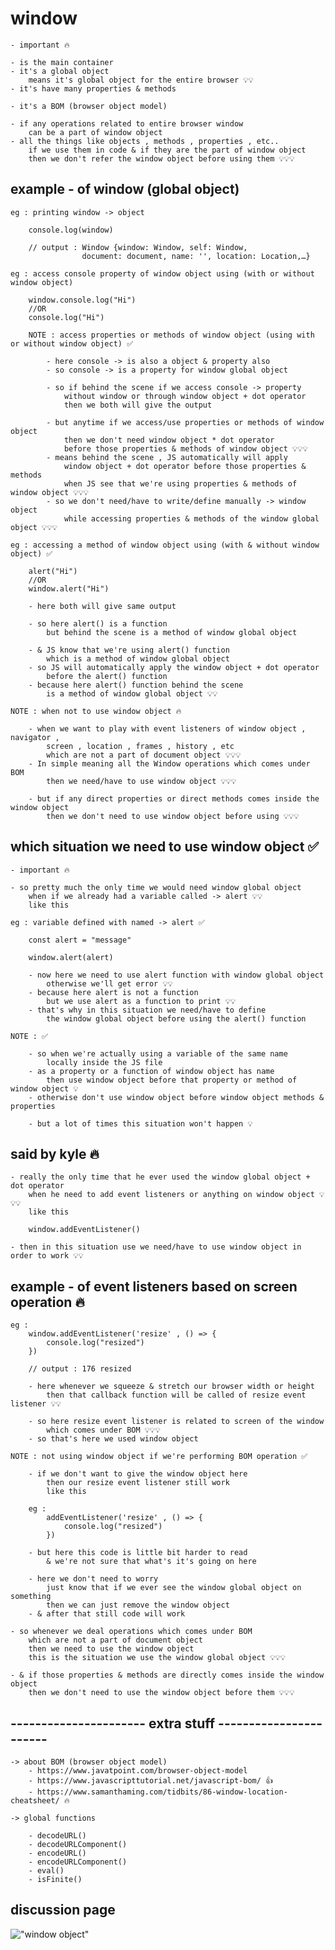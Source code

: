 # window 

    - important 🔥

    - is the main container
    - it's a global object
        means it's global object for the entire browser 💡💡
    - it's have many properties & methods 

    - it's a BOM (browser object model)
    
    - if any operations related to entire browser window
        can be a part of window object
    - all the things like objects , methods , properties , etc..
        if we use them in code & if they are the part of window object 
        then we don't refer the window object before using them 💡💡💡

## example - of window (global object) 

    eg : printing window -> object 

        console.log(window)

        // output : Window {window: Window, self: Window, 
                    document: document, name: '', location: Location,…}

    eg : access console property of window object using (with or without window object)

        window.console.log("Hi")
        //OR
        console.log("Hi")

        NOTE : access properties or methods of window object (using with or without window object) ✅

            - here console -> is also a object & property also
            - so console -> is a property for window global object

            - so if behind the scene if we access console -> property 
                without window or through window object + dot operator 
                then we both will give the output 

            - but anytime if we access/use properties or methods of window object  
                then we don't need window object * dot operator 
                before those properties & methods of window object 💡💡💡
            - means behind the scene , JS automatically will apply
                window object + dot operator before those properties & methods 
                when JS see that we're using properties & methods of window object 💡💡💡
            - so we don't need/have to write/define manually -> window object
                while accessing properties & methods of the window global object 💡💡💡

    eg : accessing a method of window object using (with & without window object) ✅

        alert("Hi")
        //OR
        window.alert("Hi")

        - here both will give same output

        - so here alert() is a function 
            but behind the scene is a method of window global object

        - & JS know that we're using alert() function 
            which is a method of window global object
        - so JS will automatically apply the window object + dot operator 
            before the alert() function 
        - because here alert() function behind the scene 
            is a method of window global object 💡💡 

    NOTE : when not to use window object 🔥

        - when we want to play with event listeners of window object , navigator ,
            screen , location , frames , history , etc
            which are not a part of document object 💡💡💡
        - In simple meaning all the Window operations which comes under BOM 
            then we need/have to use window object 💡💡💡

        - but if any direct properties or direct methods comes inside the window object 
            then we don't need to use window object before using 💡💡💡

## which situation we need to use window object ✅

    - important 🔥

    - so pretty much the only time we would need window global object 
        when if we already had a variable called -> alert 💡💡
        like this 

    eg : variable defined with named -> alert ✅

        const alert = "message" 

        window.alert(alert)

        - now here we need to use alert function with window global object
            otherwise we'll get error 💡💡
        - because here alert is not a function 
            but we use alert as a function to print 💡💡
        - that's why in this situation we need/have to define 
            the window global object before using the alert() function

    NOTE : ✅

        - so when we're actually using a variable of the same name
            locally inside the JS file 
        - as a property or a function of window object has name
            then use window object before that property or method of window object 💡
        - otherwise don't use window object before window object methods & properties 
        
        - but a lot of times this situation won't happen 💡

## said by kyle 🔥

    - really the only time that he ever used the window global object + dot operator
        when he need to add event listeners or anything on window object 💡💡💡
        like this 

        window.addEventListener()

    - then in this situation use we need/have to use window object in order to work 💡💡

## example - of event listeners based on screen operation 🔥

    eg : 
        window.addEventListener('resize' , () => {
            console.log("resized")
        })

        // output : 176 resized

        - here whenever we squeeze & stretch our browser width or height
            then that callback function will be called of resize event listener 💡💡

        - so here resize event listener is related to screen of the window
            which comes under BOM 💡💡💡
        - so that's here we used window object

    NOTE : not using window object if we're performing BOM operation ✅

        - if we don't want to give the window object here 
            then our resize event listener still work 
            like this 

        eg : 
            addEventListener('resize' , () => {
                console.log("resized")
            })
        
        - but here this code is little bit harder to read
            & we're not sure that what's it's going on here 

        - here we don't need to worry
            just know that if we ever see the window global object on something
            then we can just remove the window object
        - & after that still code will work

    - so whenever we deal operations which comes under BOM 
        which are not a part of document object 
        then we need to use the window object
        this is the situation we use the window global object 💡💡💡
        
    - & if those properties & methods are directly comes inside the window object 
        then we don't need to use the window object before them 💡💡💡

## ---------------------- extra stuff -----------------------

    -> about BOM (browser object model)
        - https://www.javatpoint.com/browser-object-model
        - https://www.javascripttutorial.net/javascript-bom/ 👍
        - https://www.samanthaming.com/tidbits/86-window-location-cheatsheet/ 🔥

    -> global functions

        - decodeURL()
        - decodeURLComponent() 
        - encodeURL()
        - encodeURLComponent()
        - eval()
        - isFinite() 

## discussion page

!["window object"](../../all-chats-pics-of-lectures/1-beginner-JS-course-chats-pics/35-window.png "window object")
